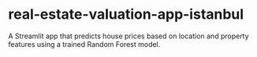 # real-estate-valuation-app-istanbul
A Streamlit app that predicts house prices based on location and property features using a trained Random Forest model.
